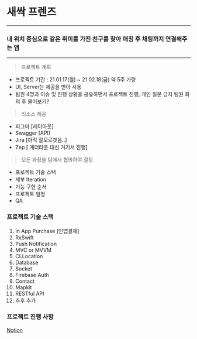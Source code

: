 # 새싹 프렌즈
---

### 내 위치 중심으로 같은 취미를 가진 친구를 찾아 매칭 후 채팅까지 연결해주는 앱

---
> 프로젝트 계획

- 프로젝트 기간 : 21.01.17(월) ~ 21.02.18(금) 약 5주 가량
- UI, Server는 제공을 받아 사용
- 팀원 4명과 이슈 및 진행 상황을 공유하면서 프로젝트 진행, 개인 질문 금지 팀원 회의 후 물어보기?

> 리소스 제공
  - 피그마 [레이아웃]
  - Swagger [API]
  - Jira [아직 잘모르겟음..]
  - Zep [ 게더타운 대신 거기서 진행]

> 모든 과정을 팀에서 협의하여 결정
  - 프로젝트 기술 스택
  - 세부 Iteration
  - 기능 구현 순서
  - 프로젝트 일정
  - QA


### 프로젝트 기술 스택
1. In App Purchase [인앱결제]
2. RxSwift
3. Push Notification
4. MVC or MVVM
5. CLLocation
6. Database
7. Socket
8. Firebase Auth
9. Contact
10. Mapkit
11. RESTful API
12. 추후 추가



### 프로젝트 진행 사항

[Notion](https://fir-treatment-31c.notion.site/SeSac-Friends-Service-Level-Project-5a40d82f3d6a42188dcfb4832b332ab0)

